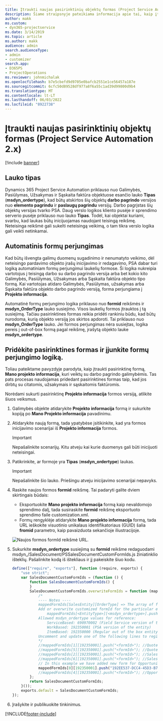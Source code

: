 ```yaml
---
title: Įtraukti naujas pasirinktinių objektų formas (Project Service Automation 2.x)
description: Šiame straipsnyje pateikiama informacija apie tai, kaip įtraukti pasirinktinių objektų formas galimybėms, pasiūlymams, užsakymams arba sąskaitoms faktūroms Dynamics 365 Project Service Automation 2.x.
author: makk
ms.custom:
- dyn365-projectservice
ms.date: 3/14/2019
ms.topic: article
ms.author: makk
audience: admin
search.audienceType:
- admin
- customizer
search.app:
- D365PS
- ProjectOperations
ms.reviewer: johnmichalak
ms.openlocfilehash: b7e5cbefd9d9705e0bafcb2551e1ce56457a187e
ms.sourcegitcommit: 6cfc50d89528df977a8f6a55c1ad39d99800d9b4
ms.translationtype: MT
ms.contentlocale: lt-LT
ms.lasthandoff: 06/03/2022
ms.locfileid: "8922738"
---
```

# <a name="add-new-custom-entity-forms-project-service-automation-2x"></a>Įtraukti naujas pasirinktinių objektų formas (Project Service Automation 2.x)

[!include [banner](../../includes/psa-now-project-operations.md)]

## <a name="type-field"></a>Lauko tipas 

Dynamics 365 Project Service Automation priklauso nuo Galimybės, Pasiūlymas, Užsakymas ir Sąskaita faktūra objektuose esančio lauko **Tipas** (**msdyn\_ordertype**), kad būtų atskirtos šių objektų **darbo pagrindo** versijos nuo **elemento pagrindu** ir **paslaugų pagrindu** versijų. Darbo pagrįstas šių objektų versijas tvarko PSA. Daug verslo logikos kliento pusėje ir sprendimo serverio pusėje priklauso nuo lauko **Tipas**. Todėl, kai objektai kuriami, svarbu, kad laukas būtų inicijuojamas naudojant teisingą reikšmę. Neteisinga reikšmė gali sukelti neteisingą veikimą, o tam tikra verslo logika gali veikti netinkamai.

## <a name="automatic-form-switching"></a>Automatinis formų perjungimas

Kad būtų išvengta galimų duomenų sugadinimo ir nenumatyto veikimo, dėl neteisingo pardavimo objekto įrašų inicijavimo ir redagavimo, PSA dabar turi logiką automatiniam formų perjungimui laukelių formose. Ši logika nukreipia vartotojus į teisingą darbo su darbo pagrindo versija arba bet kokio kito Galimybės, Pasiūlymas, Užsakymas arba Sąskaita faktūra objekto tipo formą. Kai vartotojas atidaro Galimybės, Pasiūlymas, užsakymas arba Sąskaita faktūra objekto darbo pagrindo versiją, forma perjungiama į **Projekto informacija**.

Automatinė formų perjungimo logika priklauso nuo **formid** reikšmės ir **msdyn\_OrderType** lauko susiejimo. Visos laukelių formos įtrauktos į tą susiejimą. Tačiau pasirinktines formas reikia pridėti rankiniu būdu, kad būtų nurodoma, kurią objekto versiją jos skirtos apdoroti. Tai priklauso nuo **msdyn\_OrderType** lauko. Jei formos perjungimas nėra susiejtas, logika pereis į out-of-box formą pagal reikšmę, įrašytą objekto lauke **msdyn\_ordertype**.

## <a name="add-custom-forms-and-turn-on-the-form-switching-logic"></a>Pridėkite pasirinktines formas ir įjunkite formų perjungimo logiką.

Toliau pateiktame pavyzdyje parodyta, kaip įtraukti pasirinktinę formą, **Mano projekto informacija**, kuri veiktų su darbo pagrindo galimybėmis. Tas pats procesas naudojamas pridedant pasirinktines formas taip, kad jos dirbtų su citatomis, užsakymais ir sąskaitomis faktūromis.

Norėdami sukurti pasirinktinę **Projekto informacija** formos versiją, atlikite šiuos veiksmus.

1. Galimybės objekte atidarykite **Projekto informacija** formą ir sukurkite kopiją po **Mano Projekto informacija** pavadinimu.
2. Atidarykite naują formą, tada ypatybėse įsitikinkite, kad yra formos inicijavimo scenarijai iš **Projekto informacija** formos. 

    > [!IMPORTANT]
    > Nepašalinkite scenarijų. Kitu atveju kai kurie duomenys gali būti inicijuoti neteisingai.

3. Patikrinkite, ar formoje yra **Tipas** (**msdyn\_ordertype**) laukas. 

    > [!IMPORTANT]
    > Nepašalinkite šio lauko. Priešingu atveju inicijavimo scenarijai nepavyks.

4. Raskite naujos formos **formid** reikšmę. Tai padaryti galite dviem skirtingais būdais:

    - Eksportuokite **Mano projekto informacija** formą kaip nevaldomojo sprendimo dalį, tada susiraskite **formid** reikšmę eksportuoto sprendimo faile customization.xml.
    - Formų rengyklėje atidarykite **Mano projekto informacija** formą, tada URL ieškokite visuotinio unikalaus identifikatoriaus (GUID) šalia **fromid** parametro, kaip pavaizduota sekančioje iliustracijoje.

    ![Naujos formos formId reikšmė URL.](media/how-to-add-custom-forms-in-v2.0.png)

5. Sukurkite **msdyn\_ordertype** susiejimą su **formid** reikšme redaguodami msdyn\_/SalesDocument/PSSalesDocumentCustomFormIds.js žiniatinklio išteklių. Pašalinkite kodą iš ištekliaus ir jį pakeiskite šiuo kodu.

    ```javascript
    define(["require", "exports"], function (require, exports) {
        "use strict";
        var SalesDocumentCustomFormIds = (function () {
            function SalesDocumentCustomFormIds() {
            }
            SalesDocumentCustomFormIds.overwriteFormIds = function (mappedFormIds) {
                /*
                ---- Notes ----
                mappedFormIds[SalesEntity][OrderType] => The array of forms IDs that support particular entity and order type
                Add or overwrite customized formId for the particular entity and order type by calling:
                    mappedFormIds[<EntityType>][<msdyn_ordertype>].push("<formId>");
                Allowed msdyn_ordertype values for reference:
                    ServiceBased: 690970002 (Field Service version of the entity)
                    WorkBased: 192350001 (PSA version of the entity)
                    ItemBased: 192350000 (Regular out of the box entity)
                Uncomment and update one of the following lines to register custom PSA form for required entity:
                */      
                //mappedFormIds[1][192350001].push("<formId>"); //Quote
                //mappedFormIds[5][192350001].push("<formId>"); //Quote Line
                //mappedFormIds[2][192350001].push("<formId>"); //Sales Order
                //mappedFormIds[6][192350001].push("<formId>"); //Sales Order Line
                // In this example we have added new form for Opportunity
                mappedFormIds[0][192350001].push("192EE537-DCC4-45D3-B7AF-EA694B9113D2"); //Opportunity
                //mappedFormIds[4][192350001].push("<formId>"); //Opportunity Line
            };
            return SalesDocumentCustomFormIds;
        }());
        exports.default = SalesDocumentCustomFormIds;
    });
    ```

6. Įrašykite ir publikuokite tinkinimus.


[!INCLUDE[footer-include](../../includes/footer-banner.md)]
